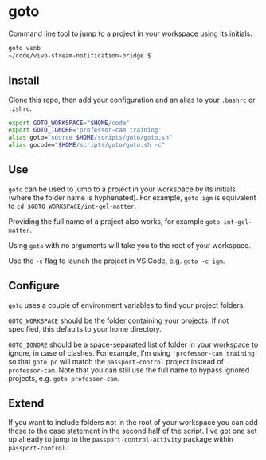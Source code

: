# goto

Command line tool to jump to a project in your workspace using its initials.

```bash
goto vsnb
~/code/vivo-stream-notification-bridge $
```

## Install

Clone this repo, then add your configuration and an alias to your `.bashrc` or `.zshrc`.

```bash
export GOTO_WORKSPACE="$HOME/code"
export GOTO_IGNORE='professor-cam training'
alias goto="source $HOME/scripts/goto/goto.sh"
alias gocode="$HOME/scripts/goto/goto.sh -c"
```

## Use

`goto` can be used to jump to a project in your workspace by its initials (where the folder name is hyphenated).
For example, `goto igm` is equivalent to `cd $GOTO_WORKSPACE/int-gel-matter`.

Providing the full name of a project also works, for example `goto int-gel-matter`.

Using `goto` with no arguments will take you to the root of your workspace.

Use the `-c` flag to launch the project in VS Code, e.g. `goto -c igm`. 

## Configure

`goto` uses a couple of environment variables to find your project folders.

`GOTO_WORKSPACE` should be the folder containing your projects.
If not specified, this defaults to your home directory.

`GOTO_IGNORE` should be a space-separated list of folder in your workspace to ignore, in case of clashes.
For example, I'm using `'professor-cam training'` so that `goto pc` will match the `passport-control` project instead of `professor-cam`.
Note that you can still use the full name to bypass ignored projects, e.g. `goto professor-cam`.

## Extend

If you want to include folders not in the root of your workspace you can add these to the case statement in the second half of the script.
I've got one set up already to jump to the `passport-control-activity` package within `passport-control`.
